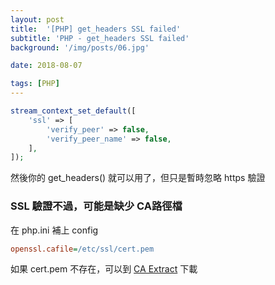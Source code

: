```yaml
---
layout: post
title:  '[PHP] get_headers SSL failed'
subtitle: 'PHP - get_headers SSL failed'
background: '/img/posts/06.jpg'

date: 2018-08-07

tags: [PHP]
---
```

```php
stream_context_set_default([
    'ssl' => [
        'verify_peer' => false,
        'verify_peer_name' => false,
    ],
]);
```
然後你的 get_headers() 就可以用了，但只是暫時忽略 https 驗證

### SSL 驗證不過，可能是缺少 CA路徑檔

在 php.ini 補上 config
```ini
openssl.cafile=/etc/ssl/cert.pem
```
如果 cert.pem 不存在，可以到 [CA Extract](https://curl.haxx.se/docs/caextract.html "CA Extract") 下載